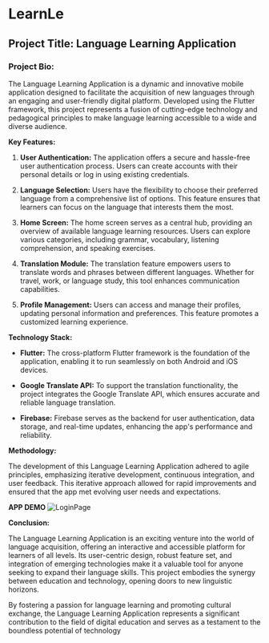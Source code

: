 # LearnLe

## Project Title: Language Learning Application

### Project Bio:

The Language Learning Application is a dynamic and innovative mobile application designed to facilitate the acquisition of new languages through an engaging and user-friendly digital platform. Developed using the Flutter framework, this project represents a fusion of cutting-edge technology and pedagogical principles to make language learning accessible to a wide and diverse audience.

**Key Features:**

1. **User Authentication:** The application offers a secure and hassle-free user authentication process. Users can create accounts with their personal details or log in using existing credentials.

2. **Language Selection:** Users have the flexibility to choose their preferred language from a comprehensive list of options. This feature ensures that learners can focus on the language that interests them the most.

3. **Home Screen:** The home screen serves as a central hub, providing an overview of available language learning resources. Users can explore various categories, including grammar, vocabulary, listening comprehension, and speaking exercises.

4. **Translation Module:** The translation feature empowers users to translate words and phrases between different languages. Whether for travel, work, or language study, this tool enhances communication capabilities.

5. **Profile Management:** Users can access and manage their profiles, updating personal information and preferences. This feature promotes a customized learning experience.

**Technology Stack:**

- **Flutter:** The cross-platform Flutter framework is the foundation of the application, enabling it to run seamlessly on both Android and iOS devices.

- **Google Translate API:** To support the translation functionality, the project integrates the Google Translate API, which ensures accurate and reliable language translation.

- **Firebase:** Firebase serves as the backend for user authentication, data storage, and real-time updates, enhancing the app's performance and reliability.

**Methodology:**

The development of this Language Learning Application adhered to agile principles, emphasizing iterative development, continuous integration, and user feedback. This iterative approach allowed for rapid improvements and ensured that the app met evolving user needs and expectations.

**APP DEMO**
![LoginPage](https://github.com/VishalxVG/Language-Learning-App/assets/104559557/4f3742d4-1314-4ed0-a9a5-ed06c3a15b3f)







**Conclusion:**


The Language Learning Application is an exciting venture into the world of language acquisition, offering an interactive and accessible platform for learners of all levels. Its user-centric design, robust feature set, and integration of emerging technologies make it a valuable tool for anyone seeking to expand their language skills. This project embodies the synergy between education and technology, opening doors to new linguistic horizons.

By fostering a passion for language learning and promoting cultural exchange, the Language Learning Application represents a significant contribution to the field of digital education and serves as a testament to the boundless potential of technology
